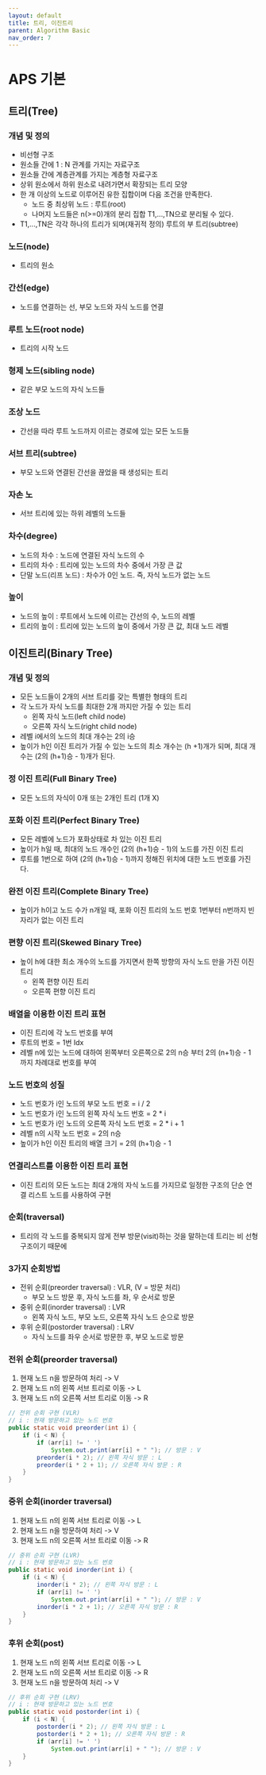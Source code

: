 ```yaml
---
layout: default
title: 트리, 이진트리
parent: Algorithm Basic
nav_order: 7
---
```


# APS 기본

## 트리(Tree)

### 개념 및 정의
- 비선형 구조
- 원소들 간에 1 : N 관계를 가지는 자료구조
- 원소들 간에 계층관계를 가지는 계층형 자료구조
- 상위 원소에서 하위 원소로 내려가면서 확장되는 트리 모양
- 한 개 이상의 노드로 이루어진 유한 집합이며 다음 조건을 만족한다.
  - 노드 중 최상위 노드 : 루트(root)
  - 나머지 노드들은 n(>=0)개의 분리 집합 T1,...,TN으로 분리될 수 있다.
- T1,...,TN은 각각 하나의 트리가 되며(재귀적 정의) 루트의 부 트리(subtree) 

### 노드(node) 
- 트리의 원소

### 간선(edge) 
- 노드를 연결하는 선, 부모 노드와 자식 노드를 연결

### 루트 노드(root node) 
- 트리의 시작 노드

### 형제 노드(sibling node) 
- 같은 부모 노드의 자식 노드들

### 조상 노드 
- 간선을 따라 루트 노드까지 이르는 경로에 있는 모든 노드들

### 서브 트리(subtree)
- 부모 노드와 연결된 간선을 끊었을 때 생성되는 트리

### 자손 노
- 서브 트리에 있는 하위 레벨의 노드들

### 차수(degree)
- 노드의 차수 : 노드에 연결된 자식 노드의 수
- 트리의 차수 : 트리에 있는 노드의 차수 중에서 가장 큰 값
- 단말 노드(리프 노드) : 차수가 0인 노드. 즉, 자식 노드가 없는 노드

### 높이
- 노드의 높이 : 루트에서 노드에 이르는 간선의 수, 노드의 레벨
- 트리의 높이 : 트리에 있는 노드의 높이 중에서 가장 큰 값, 최대 노드 레벨

## 이진트리(Binary Tree)

### 개념 및 정의
- 모든 노드들이 2개의 서브 트리를 갖는 특별한 형태의 트리
- 각 노드가 자식 노드를 최대한 2개 까지만 가질 수 있는 트리
  - 왼쪽 자식 노드(left child node)
  - 오른쪽 자식 노드(right child node)
- 레벨 i에서의 노드의 최대 개수는 2의 i승
- 높이가 h인 이진 트리가 가질 수 있는 노드의 최소 개수는 (h +1)개가 되며, 최대 개수는 (2의 (h+1)승 - 1)개가 된다.

### 정 이진 트리(Full Binary Tree)
- 모든 노드의 자식이 0개 또는 2개인 트리 (1개 X)

### 포화 이진 트리(Perfect Binary Tree)
- 모든 레벨에 노드가 포화상태로 차 있는 이진 트리
- 높이가 h일 때, 최대의 노드 개수인 (2의 (h+1)승 - 1)의 노드를 가진 이진 트리
- 루트를 1번으로 하여 (2의 (h+1)승 - 1)까지 정해진 위치에 대한 노드 번호를 가진다.

### 완전 이진 트리(Complete Binary Tree)
- 높이가 h이고 노드 수가 n개일 때, 포화 이진 트리의 노드 번호 1번부터 n번까지 빈 자리가 없는 이진 트리

### 편향 이진 트리(Skewed Binary Tree)
- 높이 h에 대한 최소 개수의 노드를 가지면서 한쪽 방향의 자식 노드 만을 가진 이진 트리
  - 왼쪽 편향 이진 트리
  - 오른쪽 편향 이진 트리

### 배열을 이용한 이진 트리 표현
- 이진 트리에 각 노드 번호를 부여
- 루트의 번호 = 1번 Idx
- 레벨 n에 있는 노드에 대하여 왼쪽부터 오른쪽으로 2의 n승 부터 2의 (n+1)승 - 1 까지 차례대로 번호를 부여

### 노드 번호의 성질
- 노드 번호가 i인 노드의 부모 노드 번호 = i / 2
- 노드 번호가 i인 노드의 왼쪽 자식 노드 번호 = 2 * i
- 노드 번호가 i인 노드의 오른쪽 자식 노드 번호 = 2 * i + 1
- 레벨 n의 시작 노드 번호 = 2의 n승
- 높이가 h인 이진 트리의 배열 크기 = 2의 (h+1)승 - 1

### 연결리스트를 이용한 이진 트리 표현
- 이진 트리의 모든 노드는 최대 2개의 자식 노드를 가지므로 일정한 구조의 단순 연결 리스트 노드를 사용하여 구현

### 순회(traversal)
- 트리의 각 노드를 중복되지 않게 전부 방문(visit)하는 것을 말하는데 트리는 비 선형 구조이기 때문에 

### 3가지 순회방법
- 전위 순회(preorder traversal) : VLR, (V = 방문 처리)
  - 부모 노드 방문 후, 자식 노드를 좌, 우 순서로 방문
- 중위 순회(inorder traversal) : LVR
  - 왼쪽 자식 노드, 부모 노드, 오른쪽 자식 노드 순으로 방문
- 후위 순회(postorder traversal) : LRV
  - 자식 노드를 좌우 순서로 방문한 후, 부모 노드로 방문

### 전위 순회(preorder traversal)
1. 현재 노드 n을 방문하여 처리 -> V
2. 현재 노드 n의 왼쪽 서브 트리로 이동 -> L
3. 현재 노드 n의 오른쪽 서브 트리로 이동 -> R

```java
// 전위 순회 구현 (VLR)
// i : 현재 방문하고 있는 노드 번호
public static void preorder(int i) {
	if (i < N) {
		if (arr[i] != ' ')
			System.out.print(arr[i] + " "); // 방문 : V
		preorder(i * 2); // 왼쪽 자식 방문 : L
		preorder(i * 2 + 1); // 오른쪽 자식 방문 : R
	}
}
```

### 중위 순회(inorder traversal)
1. 현재 노드 n의 왼쪽 서브 트리로 이동 -> L
2. 현재 노드 n을 방문하여 처리 -> V 
3. 현재 노드 n의 오른쪽 서브 트리로 이동 -> R

```java
// 중위 순회 구현 (LVR)
// i : 현재 방문하고 있는 노드 번호
public static void inorder(int i) {
	if (i < N) {
		inorder(i * 2); // 왼쪽 자식 방문 : L
		if (arr[i] != ' ')
			System.out.print(arr[i] + " "); // 방문 : V
		inorder(i * 2 + 1); // 오른쪽 자식 방문 : R
	}
}
```

### 후위 순회(post)
1. 현재 노드 n의 왼쪽 서브 트리로 이동 -> L
2. 현재 노드 n의 오른쪽 서브 트리로 이동 -> R
3. 현재 노드 n을 방문하여 처리 -> V

```java
// 후위 순회 구현 (LRV)
// i : 현재 방문하고 있는 노드 번호
public static void postorder(int i) {
	if (i < N) {
		postorder(i * 2); // 왼쪽 자식 방문 : L
		postorder(i * 2 + 1); // 오른쪽 자식 방문 : R
		if (arr[i] != ' ')
			System.out.print(arr[i] + " "); // 방문 : V
	}
}
```